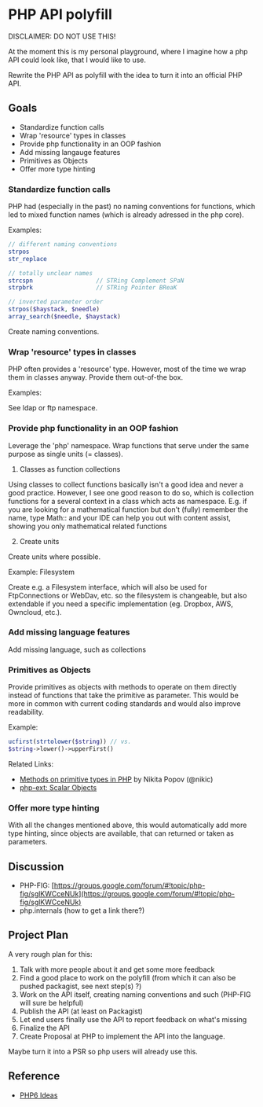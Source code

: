 # PHP API polyfill

DISCLAIMER: DO NOT USE THIS!

At the moment this is my personal playground, where I imagine how a php API could look like, that I would like to use.

Rewrite the PHP API as polyfill with the idea to turn it into an official PHP API.

## Goals

- Standardize function calls
- Wrap 'resource' types in classes
- Provide php functionality in an OOP fashion
- Add missing langauge features
- Primitives as Objects
- Offer more type hinting

### Standardize function calls

PHP had (especially in the past) no naming conventions for functions, which led to mixed function names (which is already adressed in the php core).

Examples:

```php
// different naming conventions
strpos
str_replace

// totally unclear names
strcspn                  // STRing Complement SPaN
strpbrk                  // STRing Pointer BReaK

// inverted parameter order
strpos($haystack, $needle)
array_search($needle, $haystack)
```

Create naming conventions.

### Wrap 'resource' types in classes

PHP often provides a 'resource' type. However, most of the time we wrap them in classes anyway. Provide them out-of-the box.

Examples:

See ldap or ftp namespace.

### Provide php functionality in an OOP fashion

Leverage the 'php' namespace. Wrap functions that serve under the same purpose as single units (= classes).

1) Classes as function collections

Using classes to collect functions basically isn't a good idea and never a good practice. However, I see one good reason to do so, which is collection functions for a several context in a class which acts as namespace. E.g. if you are looking for a mathematical function but don't (fully) remember the name, type Math:: and your IDE can help you out with content assist, showing you only mathematical related functions

2) Create units

Create units where possible. 

Example: Filesystem

Create e.g. a Filesystem interface, which will also be used for FtpConnections or WebDav, etc. so the filesystem is changeable, but also extendable if you need a specific implementation (eg. Dropbox, AWS, Owncloud, etc.).


### Add missing language features

Add missing language, such as collections

### Primitives as Objects

Provide primitives as objects with methods to operate on them directly instead of functions that take the primitive as parameter. This would be more in common with current coding standards and would also improve readability.

Example:

```php
ucfirst(strtolower($string)) // vs.
$string->lower()->upperFirst()
```

Related Links:

- [Methods on primitive types in PHP](https://nikic.github.io/2014/03/14/Methods-on-primitive-types-in-PHP.html) by Nikita Popov (@nikic)
- [php-ext: Scalar Objects](https://github.com/nikic/scalar_objects)

### Offer more type hinting

With all the changes mentioned above, this would automatically add more type hinting, since objects are available, that can returned or taken as parameters.

## Discussion

- PHP-FIG: [https://groups.google.com/forum/#!topic/php-fig/sglKWCceNUk](https://groups.google.com/forum/#!topic/php-fig/sglKWCceNUk)
- php.internals (how to get a link there?)

## Project Plan

A very rough plan for this:

1. Talk with more people about it and get some more feedback
2. Find a good place to work on the polyfill (from which it can also be pushed packagist, see next step(s) ?)
3. Work on the API itself, creating naming conventions and such (PHP-FIG will sure be helpful)
4. Publish the API (at least on Packagist)
5. Let end users finally use the API to report feedback on what's missing
6. Finalize the API
7. Create Proposal at PHP to implement the API into the language.

Maybe turn it into a PSR so php users will already use this.

## Reference
- [PHP6 Ideas](https://wiki.php.net/ideas/php6#userland_apis_improvement_for_all_php_types)